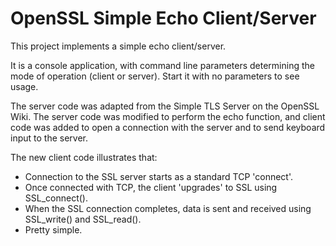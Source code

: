 OpenSSL Simple Echo Client/Server
=================================

This project implements a simple echo client/server.

It is a console application, with command line parameters determining the mode
of operation (client or server). Start it with no parameters to see usage.

The server code was adapted from the Simple TLS Server on the OpenSSL Wiki.
The server code was modified to perform the echo function, and client code
was added to open a connection with the server and to send keyboard input
to the server.

The new client code illustrates that:

- Connection to the SSL server starts as a standard TCP 'connect'.
- Once connected with TCP, the client 'upgrades' to SSL using
  SSL_connect().
- When the SSL connection completes, data is sent and received using
  SSL_write() and SSL_read().
- Pretty simple.
